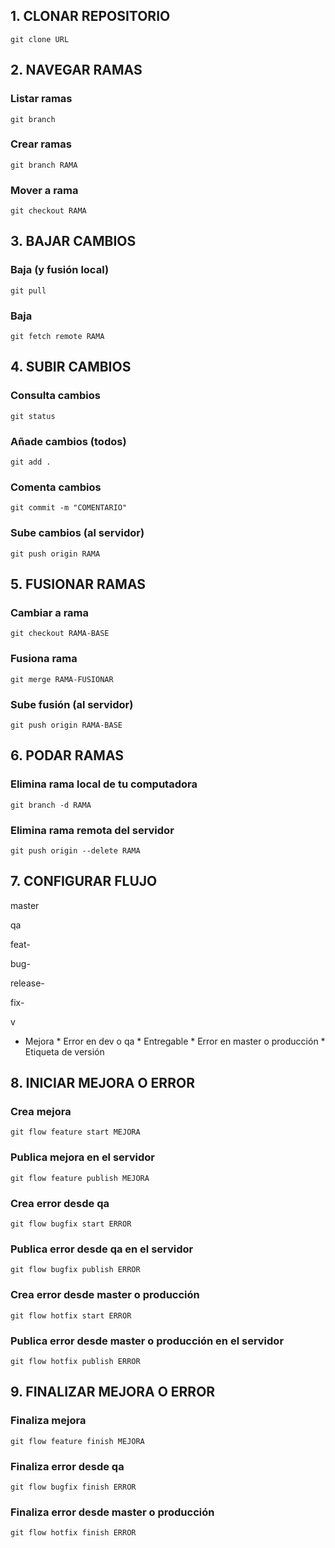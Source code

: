 ##  1. CLONAR REPOSITORIO

```
git clone URL
```

## 2. NAVEGAR RAMAS 

### Listar ramas
```
git branch
```

### Crear ramas
```
git branch RAMA
```

### Mover a rama
```
git checkout RAMA
```

## 3. BAJAR CAMBIOS

### Baja (y fusión local)
```
git pull
```

### Baja
```
git fetch remote RAMA
```

## 4. SUBIR CAMBIOS 

### Consulta cambios
```
git status
```

### Añade cambios (todos)
```
git add .
```

### Comenta cambios
```
git commit -m "COMENTARIO"
```

### Sube cambios (al servidor)

```
git push origin RAMA
```

## 5. FUSIONAR RAMAS

### Cambiar a rama
```
git checkout RAMA-BASE
```

### Fusiona rama
```
git merge RAMA-FUSIONAR
```

### Sube fusión (al servidor)
```
git push origin RAMA-BASE
```

## 6. PODAR RAMAS

### Elimina rama local de tu computadora
```
git branch -d RAMA
```

### Elimina rama remota del servidor
```
git push origin --delete RAMA
```

## 7. CONFIGURAR FLUJO

master

qa

feat-

bug-

release-

fix-

v

* Mejora * Error en dev o qa * Entregable * Error en master o producción * Etiqueta de versión

## 8. INICIAR MEJORA O ERROR

### Crea mejora
```
git flow feature start MEJORA
```

### Publica mejora en el servidor
```
git flow feature publish MEJORA
```

### Crea error desde qa
```
git flow bugfix start ERROR
```

### Publica error desde qa en el servidor
```
git flow bugfix publish ERROR
```

### Crea error desde master o producción
```
git flow hotfix start ERROR
```

### Publica error desde master o producción en el  servidor
```
git flow hotfix publish ERROR
```

## 9. FINALIZAR MEJORA O ERROR

### Finaliza mejora

```
git flow feature finish MEJORA
```

### Finaliza error desde qa
```
git flow bugfix finish ERROR
```

### Finaliza error desde master o producción
```
git flow hotfix finish ERROR
```

